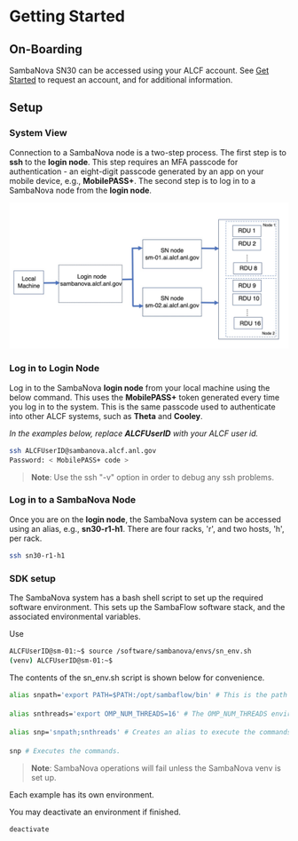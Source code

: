 # Getting Started

## On-Boarding

SambaNova SN30 can be accessed using your ALCF account. See [Get Started](https://www.alcf.anl.gov/support-center/get-started)
to request an account, and for additional information.

## Setup

### System View

Connection to a SambaNova node is a two-step process. The first step is to **ssh** to the **login node**.
This step requires an MFA passcode for authentication - an
eight-digit passcode generated by an app on your mobile device, e.g., **MobilePASS+**.
The second step is to log in to a SambaNova node from the **login node**.

![SambaNova System View](files/sambanova_login.jpg "SambaNova System View")

### Log in to Login Node

Log in to the SambaNova **login node** from your local machine using the below command. This uses the **MobilePASS+** token generated every time you log in to the system. This is the same passcode used to authenticate into other ALCF systems, such as **Theta** and **Cooley**.

*In the examples below, replace* ***ALCFUserID*** *with your ALCF user id.*

```bash
ssh ALCFUserID@sambanova.alcf.anl.gov
Password: < MobilePASS+ code >
```

> **Note**: Use the ssh "-v" option in order to debug any ssh problems.

### Log in to a SambaNova Node

Once you are on the **login node**, the SambaNova system can be accessed using an alias, e.g., **sn30-r1-h1**. There are four racks, 'r', and two hosts, 'h', per rack.

```bash
ssh sn30-r1-h1
```

### SDK setup

The SambaNova system has a bash shell script to set up the required software environment.
This sets up the SambaFlow software stack, and the associated environmental variables.

Use

```bash
ALCFUserID@sm-01:~$ source /software/sambanova/envs/sn_env.sh
(venv) ALCFUserID@sm-01:~$
```

The contents of the sn_env.sh script is shown below for convenience.

```bash
alias snpath='export PATH=$PATH:/opt/sambaflow/bin' # This is the path to SambaFlow which is the software stack running on SambaNova systems. This stack includes the Runtime, the compilers, and the SambaFlow Python SDK which is used to create and run models.

alias snthreads='export OMP_NUM_THREADS=16' # The OMP_NUM_THREADS environment variable sets the number of threads to use for parallel regions. The value of this environment variable must be a list of positive integer values. The values of the list set the number of threads to use for parallel regions at the corresponding nested levels. For the SambaNova system, it is usually set to 1.

alias snp='snpath;snthreads' # Creates an alias to execute the commands.

snp # Executes the commands.
```

> **Note**:  SambaNova operations will fail unless the SambaNova venv is set
up.

Each example has its own environment.

You may deactivate an environment if finished.

```bash
deactivate
```

